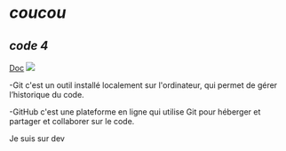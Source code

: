 # **_coucou_**
## **_code 4_**
[Doc](https://docs.google.com)
![](https://www.jean-jaures.org/wp-content/uploads/2021/06/Israel-866x630.jpg)

-Git c'est un outil installé localement sur l'ordinateur, qui permet de gérer l’historique du code.

-GitHub c'est une plateforme en ligne qui utilise Git pour héberger et partager et collaborer sur le code.



Je suis sur dev